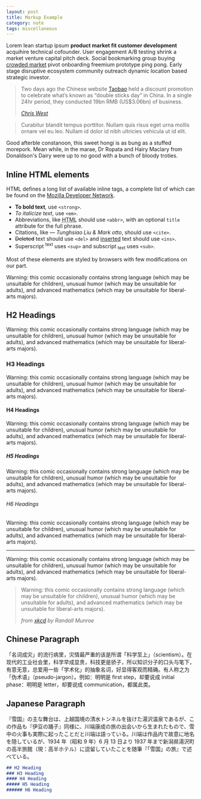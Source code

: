 ```yaml
---
layout: post
title: Markup Example
category: note
tags: miscellaneous
---
```


Lorem lean startup ipsum **product market fit customer development** acquihire technical cofounder. User engagement A/B testing shrink a market venture capital pitch deck. Social bookmarking group buying [crowded market](#) pivot onboarding freemium prototype ping pong. Early stage disruptive ecosystem community outreach dynamic location based strategic investor.

<blockquote>
  <p>Two days ago the Chinese website <a href="http://www.taobao.com/">Taobao</a> held a discount promotion to celebrate what’s known as “double sticks day” in China. In a single 24hr period, they conducted 19bn RMB (US$3.06bn) of business.</p>
  <footer>
    <cite><a href="http://westiseast.co.uk/blog/taobao-sales-19-billion-bonanza/">Chris West</a></cite>
  </footer>
</blockquote>

> Curabitur blandit tempus porttitor. Nullam quis risus eget urna mollis ornare vel eu leo. Nullam id dolor id nibh ultricies vehicula ut id elit.

Good afterble constanoon, this sweet hongi is as bung as a stuffed morepork. Mean while, in the marae, Dr Ropata and Hairy Maclary from Donaldson's Dairy were up to no good with a bunch of bloody troties.

## Inline HTML elements

HTML defines a long list of available inline tags, a complete list of which can be found on the [Mozilla Developer Network](https://developer.mozilla.org/en-US/docs/Web/HTML/Element).

- **To bold text**, use `<strong>`.
- *To italicize text*, use `<em>`.
- Abbreviations, like <abbr title="HyperText Markup Langage">HTML</abbr> should use `<abbr>`, with an optional `title` attribute for the full phrase.
- Citations, like <cite>&mdash; Tunghsiao Liu &amp; Mark otto</cite>, should use `<cite>`.
- <del>Deleted</del> text should use `<del>` and <ins>inserted</ins> text should use `<ins>`.
- Superscript <sup>text</sup> uses `<sup>` and subscript <sub>text</sub> uses `<sub>`.

Most of these elements are styled by browsers with few modifications on our part.

Warning: this comic occasionally contains strong language (which may be unsuitable for children), unusual humor (which may be unsuitable for adults), and advanced mathematics (which may be unsuitable for liberal-arts majors).

## H2 Headings

Warning: this comic occasionally contains strong language (which may be unsuitable for children), unusual humor (which may be unsuitable for adults), and advanced mathematics (which may be unsuitable for liberal-arts majors).

### H3 Headings

Warning: this comic occasionally contains strong language (which may be unsuitable for children), unusual humor (which may be unsuitable for adults), and advanced mathematics (which may be unsuitable for liberal-arts majors).

#### H4 Headings

Warning: this comic occasionally contains strong language (which may be unsuitable for children), unusual humor (which may be unsuitable for adults), and advanced mathematics (which may be unsuitable for liberal-arts majors).

##### H5 Headings

Warning: this comic occasionally contains strong language (which may be unsuitable for children), unusual humor (which may be unsuitable for adults), and advanced mathematics (which may be unsuitable for liberal-arts majors).

###### H6 Headings

Warning: this comic occasionally contains strong language (which may be unsuitable for children), unusual humor (which may be unsuitable for adults), and advanced mathematics (which may be unsuitable for liberal-arts majors).

---

Warning: this comic occasionally contains strong language (which may be unsuitable for children), unusual humor (which may be unsuitable for adults), and advanced mathematics (which may be unsuitable for liberal-arts majors).

<blockquote>
  <p>
    Warning: this comic occasionally contains strong language (which may be unsuitable for children), unusual humor (which may be unsuitable for adults), and advanced mathematics (which may be unsuitable for liberal-arts majors).
  </p>

  <footer>
    <cite>from <a href="http://xkcd.com/">xkcd</a> by Randall Munroe</cite>
  </footer>
</blockquote>

## Chinese Paragraph

<p lang="zh-cn">「名词成灾」的流行病里，灾情最严重的该是所谓「科学至上」（scientism）。在现代的工业社会里，科学早成显贵，科技更是骄子，所以知识分子的口头与笔下，有意无意，总爱用一些「学术化」的抽象名词，好显得客观而精确。有人称之为「伪术语」（pseudo-jargon）。例如：明明是 first step，却要说成 initial phase：明明是 letter，却要说成 communication，都属此类。</p>

## Japanese Paragraph

<p lang="ja">『雪国』の主な舞台は、上越国境の清水トンネルを抜けた湯沢温泉であるが、この作品も『伊豆の踊子』同様に、川端康成の旅の出会いから生まれたもので、雪中の火事も実際に起ったことだと川端は語っている。川端は作品内で故意に地名を隠しているが、1934 年（昭和 9 年）6 月 13 日より 1937 年まで新潟県湯沢町の高半旅館（現：高半ホテル）に逗留していたことを随筆『「雪国」の旅』で述べている。</p>

```markdown
## H2 Heading
### H3 Heading
#### H4 Heading
##### H5 Heading
###### H6 Heading
```
